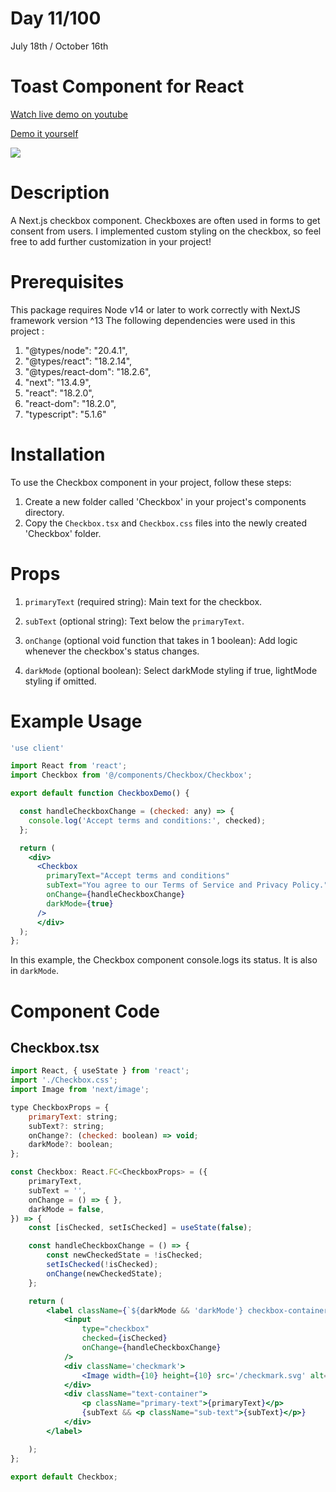 # Day 11/100

July 18th / October 16th

# Toast Component for React 
<a href="https://youtu.be/cXnAICsWmyA" target="_blank">Watch live demo on youtube</a>

<a href="https://100daysofcomponents.netlify.app/checkbox" target="_blank">Demo it yourself</a>

<a href="https://youtu.be/cXnAICsWmyA" target="_blank"><img src="https://cdn.discordapp.com/attachments/715319623637270638/1130897523393970336/image.png"/></a>  

# Description 

A Next.js checkbox component. Checkboxes are often used in forms to get consent from users. I implemented custom styling on the checkbox, so feel free to add further customization in your project!

# Prerequisites
This package requires Node v14 or later to work correctly with NextJS framework version ^13
The following dependencies were used in this project :
1. "@types/node": "20.4.1",
2. "@types/react": "18.2.14",
3. "@types/react-dom": "18.2.6",
4. "next": "13.4.9",
5. "react": "18.2.0",
6. "react-dom": "18.2.0",
7. "typescript": "5.1.6"


# Installation 

To use the Checkbox component in your project, follow these steps:

1. Create a new folder called 'Checkbox' in your project's components directory.
2. Copy the `Checkbox.tsx` and `Checkbox.css` files into the newly created 'Checkbox' folder.

# Props 

1. `primaryText` (required string): Main text for the checkbox.

2. `subText` (optional string): Text below the `primaryText`.
3. `onChange` (optional void function that takes in 1 boolean): Add logic whenever the checkbox's status changes.
4. `darkMode` (optional boolean): Select darkMode styling if true, lightMode styling if omitted. 

# Example Usage
```jsx
'use client'

import React from 'react';
import Checkbox from '@/components/Checkbox/Checkbox';

export default function CheckboxDemo() {

  const handleCheckboxChange = (checked: any) => {
    console.log('Accept terms and conditions:', checked);
  };

  return (
    <div>
      <Checkbox
        primaryText="Accept terms and conditions"
        subText="You agree to our Terms of Service and Privacy Policy."
        onChange={handleCheckboxChange}
        darkMode={true}
      />
      </div>
  );
};


```
In this example, the Checkbox component console.logs its status. It is also in  `darkMode`.

# Component Code 

## Checkbox.tsx
```jsx
import React, { useState } from 'react';
import './Checkbox.css';
import Image from 'next/image';

type CheckboxProps = {
    primaryText: string;
    subText?: string;
    onChange?: (checked: boolean) => void;
    darkMode?: boolean;
};

const Checkbox: React.FC<CheckboxProps> = ({
    primaryText,
    subText = '',
    onChange = () => { },
    darkMode = false,
}) => {
    const [isChecked, setIsChecked] = useState(false);

    const handleCheckboxChange = () => {
        const newCheckedState = !isChecked;
        setIsChecked(!isChecked);
        onChange(newCheckedState);
    };

    return (
        <label className={`${darkMode && 'darkMode'} checkbox-container`}>
            <input
                type="checkbox"
                checked={isChecked}
                onChange={handleCheckboxChange}
            />
            <div className='checkmark'>
                <Image width={10} height={10} src='/checkmark.svg' alt='checkmark' />
            </div>
            <div className="text-container">
                <p className="primary-text">{primaryText}</p>
                {subText && <p className="sub-text">{subText}</p>}
            </div>
        </label>

    );
};

export default Checkbox;
```
 